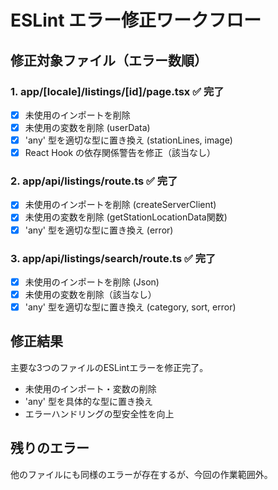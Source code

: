 # ESLint エラー修正ワークフロー

## 修正対象ファイル（エラー数順）

### 1. app/[locale]/listings/[id]/page.tsx ✅ 完了
- [x] 未使用のインポートを削除
- [x] 未使用の変数を削除 (userData)
- [x] 'any' 型を適切な型に置き換え (stationLines, image)
- [x] React Hook の依存関係警告を修正（該当なし）

### 2. app/api/listings/route.ts ✅ 完了
- [x] 未使用のインポートを削除 (createServerClient)
- [x] 未使用の変数を削除 (getStationLocationData関数)
- [x] 'any' 型を適切な型に置き換え (error)

### 3. app/api/listings/search/route.ts ✅ 完了
- [x] 未使用のインポートを削除 (Json)
- [x] 未使用の変数を削除（該当なし）
- [x] 'any' 型を適切な型に置き換え (category, sort, error)

## 修正結果
主要な3つのファイルのESLintエラーを修正完了。
- 未使用のインポート・変数の削除
- 'any' 型を具体的な型に置き換え
- エラーハンドリングの型安全性を向上

## 残りのエラー
他のファイルにも同様のエラーが存在するが、今回の作業範囲外。